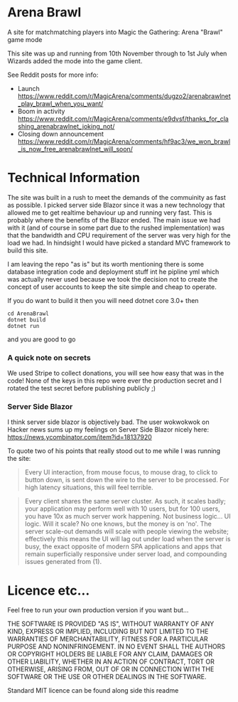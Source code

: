 # Arena Brawl

A site for matchmatching players into Magic the Gathering: Arena "Brawl" game mode


This site was up and running from 10th November through to 1st July when Wizards added the mode into the game client.

See Reddit posts for more info:
- Launch https://www.reddit.com/r/MagicArena/comments/dugzo2/arenabrawlnet_play_brawl_when_you_want/
- Boom in activity https://www.reddit.com/r/MagicArena/comments/e9dvsf/thanks_for_clashing_arenabrawlnet_joking_not/
- Closing down announcement https://www.reddit.com/r/MagicArena/comments/hf9ac3/we_won_brawl_is_now_free_arenabrawlnet_will_soon/


# Technical Information
The site was built in a rush to meet the demands of the commuinity as fast as possible. I picked server side Blazor since it was a new technology that allowed me to get realtime behaviour up and running very fast. This is probably where the benefits of the Blazor ended. The main issue we had with it (and of course in some part due to the rushed implementation) was that the bandwidth and CPU requirement of the server was very high for the load we had. In hindsight I would have picked a standard MVC framework to build this site.

I am leaving the repo "as is" but its worth mentioning there is some database integration code and deployment stuff int he pipline yml which was actually never used because we took the decision not to create the concept of user accounts to keep the site simple and cheap to operate.

If you do want to build it then you will need dotnet core 3.0+
then
```
cd ArenaBrawl
dotnet build
dotnet run
```
and you are good to go

### A quick note on secrets
We used Stripe to collect donations, you will see how easy that was in the code! None of the keys in this repo were ever the production secret and I rotated the test secret before publishing publicly ;)

### Server Side Blazor

I think server side blazor is objectively bad. The user wokwokwok on Hacker news sums up my feelings on Server Side Blazor nicely here: https://news.ycombinator.com/item?id=18137920

To quote two of his points that really stood out to me while I was running the site:

> Every UI interaction, from mouse focus, to mouse drag, to click to button down, is sent down the wire to the server to be processed. For high latency situations, this will feel terrible.

> Every client shares the same server cluster. As such, it scales badly; your application may perform well with 10 users, but for 100 users, you have 10x as much server work happening. Not business logic... UI logic. Will it scale? No one knows, but the money is on 'no'. The server scale-out demands will scale with people viewing the website; effectively this means the UI will lag out under load when the server is busy, the exact opposite of modern SPA applications and apps that remain superficially responsive under server load, and compounding issues generated from (1).


# Licence etc...
Feel free to run your own production version if you want but...

THE SOFTWARE IS PROVIDED "AS IS", WITHOUT WARRANTY OF ANY KIND, EXPRESS OR IMPLIED, INCLUDING BUT NOT LIMITED TO THE WARRANTIES OF MERCHANTABILITY, FITNESS FOR A PARTICULAR PURPOSE AND NONINFRINGEMENT. IN NO EVENT SHALL THE AUTHORS OR COPYRIGHT HOLDERS BE LIABLE FOR ANY CLAIM, DAMAGES OR OTHER LIABILITY, WHETHER IN AN ACTION OF CONTRACT, TORT OR OTHERWISE, ARISING FROM, OUT OF OR IN CONNECTION WITH THE SOFTWARE OR THE USE OR OTHER DEALINGS IN THE SOFTWARE.

Standard MIT licence can be found along side this readme

